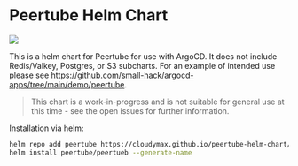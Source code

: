 # Peertube Helm Chart
<a href="https://github.com/cloudymax/peertube-helm-chart/releases"><img src="https://img.shields.io/github/v/release/cloudymax/peertube-helm-chart?style=plastic&labelColor=blue&color=green&logo=GitHub&logoColor=white"></a>

This is a helm chart for Peertube for use with ArgoCD. It does not include Redis/Valkey, Postgres, or S3 subcharts. 
For an example of intended use please see https://github.com/small-hack/argocd-apps/tree/main/demo/peertube.

> This chart is a work-in-progress and is not suitable for general use at this time - see the open issues for further information.

Installation via helm:
```bash
helm repo add peertube https://cloudymax.github.io/peertube-helm-chart/
helm install peertube/peertueb --generate-name
```


